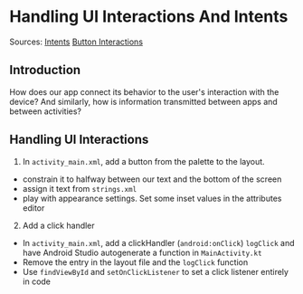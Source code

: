 # Handling UI Interactions And Intents

Sources:
[Intents](https://developer.android.com/reference/android/content/Intent)
[Button Interactions](https://developer.android.com/codelabs/android-training-layout-editor-part-a?hl=en#3)

## Introduction

How does our app connect its behavior to the user's interaction with the device? And similarly, how is information transmitted between apps and between activities? 

## Handling UI Interactions

1. In `activity_main.xml`, add a button from the palette to the layout.
 * constrain it to halfway between our text and the bottom of the screen
 * assign it text from `strings.xml`
 * play with appearance settings. Set some inset values in the attributes editor 
2. Add a click handler
 * In `activity_main.xml`, add a clickHandler (`android:onClick`) `logClick` and have Android Studio autogenerate a function in `MainActivity.kt`
 * Remove the entry in the layout file and the `logClick` function
 * Use `findViewById` and `setOnClickListener` to set a click listener entirely in code
 